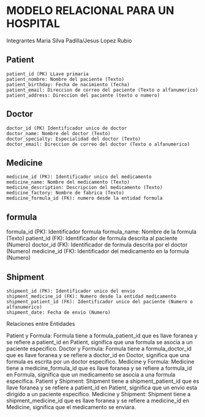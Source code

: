 # MODELO RELACIONAL PARA UN HOSPITAL

Integrantes
Maria Silva Padilla/Jesus Lopez Rubio

## Patient
    patient_id (PK) LLave primaria
    patient_nombre: Nombre del paciente (Texto)
    patient_birthday: Fecha de nacimiento (fecha)
    patient_email: Direccion de correo del paciente (Texto o alfanumerico)
    patient_address: Direccion del paciente (texto o numero)   

## Doctor 
    doctor_id (PK) Identificador unico de doctor
    doctor_name: Nombre del doctor (Texto)
    doctor_specialty: Especialidad del doctor (Texto)
    doctor_email: Direccion de correo del doctor (Texto o alfanumerico)

## Medicine
    medicine_id (PK): Identificador unico del medicamento
    medicine_name: Nombre del medicamento (Texto)
    medicine_description: Descripcion del medicamento (Texto)
    medicine_factory: Nombre de fabrica (Texto)
    medicine_formula_id (FK): numero desde la entidad formula 

## formula 
   formula_id (PK): Identificador formula
   formula_name: Nombre de la formula (Texto) 
   patient_id (FK): Identificador de formula descrita al paciente (Numero)
   doctor_id (FK): Identificador de formula descrita por el doctor (Numero)
   medicine_id (FK): Identificador del medicamento en la formula (Numero)
   
 ## Shipment
    shipment_id (PK): Identificador unico del envio
    shipment_medicine_id (FK): Numero desde la entidad medicamento
    shipment_patient_id (FK): Identificador unico del paciente (Numero o alfanumerico)
    shipment_date: Fecha de envio (Numero)

Relaciones entre Entidades

Patient y Formula:
Formula tiene a formula_patient_id que es llave foranea y se refiere a patient_id en Patient, significa que una formula se asocia a un paciente especifico.
Doctor y Formula:
Formula tiene a formula_doctor_id que es llave foranea y se refiere a doctor_id en Doctor, significa que una formula es escrita por un doctor especifico.
Medicine y Formula:
Medicine tiene a medicine_formula_id que es llave foranea y se refiere a formula_id en Formula, significa que un medicamento se asocia a una formula especifica.
Patient y Shipment:
Shipment tiene a shipment_patient_id que es llave foranea y se refiere a patient_id en Patient, significa que un envio esta dirigido a un paciente especifico.
Medicine y Shipment:
Shipment tiene a shipment_medicine_id que es llave foranea y se refiere a medicine_id en Medicine, significa que el medicamento se enviara.
